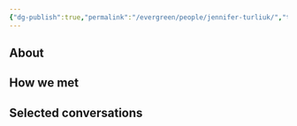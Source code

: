 ```yaml
---
{"dg-publish":true,"permalink":"/evergreen/people/jennifer-turliuk/","tags":["people","work/proto_ventures","non_geo"]}
---
```


## About


## How we met


## Selected conversations
